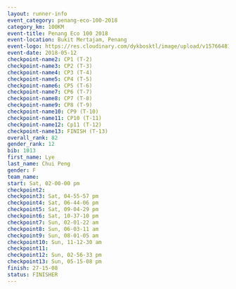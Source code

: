 ```yaml
--- 
layout: runner-info 
event_category: penang-eco-100-2018 
category_km: 100KM 
event-title: Penang Eco 100 2018 
event-location: Bukit Mertajam, Penang 
event-logo: https://res.cloudinary.com/dykbosktl/image/upload/v1576648106/Logo/Logo_lovxhg.jpg 
event-date: 2018-05-12 
checkpoint-name2: CP1 (T-2) 
checkpoint-name3: CP2 (T-3) 
checkpoint-name4: CP3 (T-4) 
checkpoint-name5: CP4 (T-5) 
checkpoint-name6: CP5 (T-6) 
checkpoint-name7: CP6 (T-7) 
checkpoint-name8: CP7 (T-8) 
checkpoint-name9: CP8 (T-9) 
checkpoint-name10: CP9 (T-10) 
checkpoint-name11: CP10 (T-11) 
checkpoint-name12: Cp11 (T-12) 
checkpoint-name13: FINISH (T-13) 
overall_rank: 82
gender_rank: 12
bib: 1013
first_name: Lye
last_name: Chui Peng
gender: F
team_name: 
start: Sat, 02-00-00 pm
checkpoint2: 
checkpoint3: Sat, 04-55-57 pm
checkpoint4: Sat, 06-44-06 pm
checkpoint5: Sat, 09-04-29 pm
checkpoint6: Sat, 10-37-10 pm
checkpoint7: Sun, 02-01-22 am
checkpoint8: Sun, 06-03-11 am
checkpoint9: Sun, 08-01-05 am
checkpoint10: Sun, 11-12-30 am
checkpoint11: 
checkpoint12: Sun, 02-56-33 pm
checkpoint13: Sun, 05-15-08 pm
finish: 27-15-08
status: FINISHER
--- 
```

